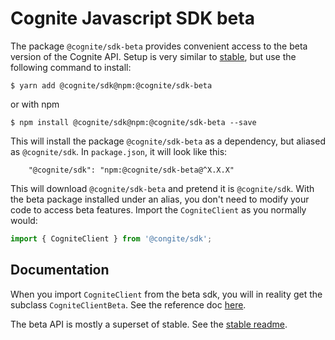 Cognite Javascript SDK beta
===========================
The package `@cognite/sdk-beta` provides convenient access to the beta version of the Cognite API.
Setup is very similar to [stable](https://github.com/cognitedata/cognite-sdk-js/blob/master/packages/stable/README.md),
but use the following command to install:
```
$ yarn add @cognite/sdk@npm:@cognite/sdk-beta
```
or with npm
```
$ npm install @cognite/sdk@npm:@cognite/sdk-beta --save
```

This will install the package `@cognite/sdk-beta` as a dependency, but aliased as `@cognite/sdk`.
In `package.json`, it will look like this:
```
    "@cognite/sdk": "npm:@cognite/sdk-beta@^X.X.X"
```

This will download `@cognite/sdk-beta` and pretend it is `@cognite/sdk`.
With the beta package installed under an alias, you don't need to modify your code
to access beta features. Import the `CogniteClient` as you normally would:
```js
import { CogniteClient } from '@congite/sdk';
```

## Documentation

When you import `CogniteClient` from the beta sdk, you will in reality get the subclass `CogniteClientBeta`.
See the reference doc [here](https://cognitedata.github.io/cognite-sdk-js/beta/classes/cogniteclientbeta.html).

The beta API is mostly a superset of stable. See the [stable readme](https://github.com/cognitedata/cognite-sdk-js/blob/master/packages/stable/README.md).